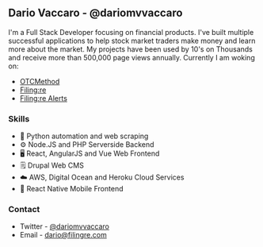 ## Dario Vaccaro - @dariomvvaccaro

<!--
**DarioVaccaro/DarioVaccaro** is a ✨ _special_ ✨ repository because its `README.md` (this file) appears on your GitHub profile.

- 🔭 I’m currently working on ...
- 🌱 I’m currently learning ...
- 👯 I’m looking to collaborate on ...
- 🤔 I’m looking for help with ...
- 💬 Ask me about ...
- 📫 How to reach me: ...
- 😄 Pronouns: ...
- ⚡ Fun fact: ...
-->
I'm a Full Stack Developer focusing on financial products. I've built multiple successful applications to help stock market traders make money and learn more about the market. My projects have been used by 10's on Thousands and receive more than 500,000 page views annually. Currently I am woking on:

- [OTCMethod](https://www.otcmethod.com)
- [Filing:re](https://www.filingre.com)
- [Filing:re Alerts](https://www.filingre.com/alerts)

### Skills
- 🐍 Python automation and web scraping
- ⚙️ Node.JS and PHP Serverside Backend
- 🖥 React, AngularJS and Vue Web Frontend
- 🗒 Drupal Web CMS
- ☁️ AWS, Digital Ocean and Heroku Cloud Services
- 📱 React Native Mobile Frontend

### Contact
* Twitter - [@dariomvvaccaro](https://twitter.com/dariomvvaccaro)
* Email - dario@filingre.com
